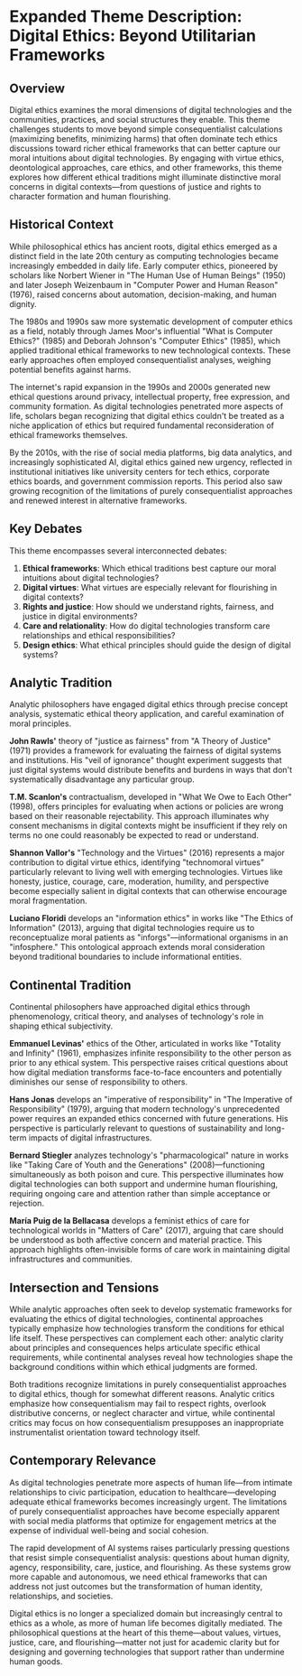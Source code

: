 # Expanded Theme Description: Digital Ethics: Beyond Utilitarian Frameworks

## Overview

Digital ethics examines the moral dimensions of digital technologies and the communities, practices, and social structures they enable. This theme challenges students to move beyond simple consequentialist calculations (maximizing benefits, minimizing harms) that often dominate tech ethics discussions toward richer ethical frameworks that can better capture our moral intuitions about digital technologies. By engaging with virtue ethics, deontological approaches, care ethics, and other frameworks, this theme explores how different ethical traditions might illuminate distinctive moral concerns in digital contexts—from questions of justice and rights to character formation and human flourishing.

## Historical Context

While philosophical ethics has ancient roots, digital ethics emerged as a distinct field in the late 20th century as computing technologies became increasingly embedded in daily life. Early computer ethics, pioneered by scholars like Norbert Wiener in "The Human Use of Human Beings" (1950) and later Joseph Weizenbaum in "Computer Power and Human Reason" (1976), raised concerns about automation, decision-making, and human dignity.

The 1980s and 1990s saw more systematic development of computer ethics as a field, notably through James Moor's influential "What is Computer Ethics?" (1985) and Deborah Johnson's "Computer Ethics" (1985), which applied traditional ethical frameworks to new technological contexts. These early approaches often employed consequentialist analyses, weighing potential benefits against harms.

The internet's rapid expansion in the 1990s and 2000s generated new ethical questions around privacy, intellectual property, free expression, and community formation. As digital technologies penetrated more aspects of life, scholars began recognizing that digital ethics couldn't be treated as a niche application of ethics but required fundamental reconsideration of ethical frameworks themselves.

By the 2010s, with the rise of social media platforms, big data analytics, and increasingly sophisticated AI, digital ethics gained new urgency, reflected in institutional initiatives like university centers for tech ethics, corporate ethics boards, and government commission reports. This period also saw growing recognition of the limitations of purely consequentialist approaches and renewed interest in alternative frameworks.

## Key Debates

This theme encompasses several interconnected debates:

1.  **Ethical frameworks**: Which ethical traditions best capture our moral intuitions about digital technologies?
2.  **Digital virtues**: What virtues are especially relevant for flourishing in digital contexts?
3.  **Rights and justice**: How should we understand rights, fairness, and justice in digital environments?
4.  **Care and relationality**: How do digital technologies transform care relationships and ethical responsibilities?
5.  **Design ethics**: What ethical principles should guide the design of digital systems?

## Analytic Tradition

Analytic philosophers have engaged digital ethics through precise concept analysis, systematic ethical theory application, and careful examination of moral principles.

**John Rawls'** theory of "justice as fairness" from "A Theory of Justice" (1971) provides a framework for evaluating the fairness of digital systems and institutions. His "veil of ignorance" thought experiment suggests that just digital systems would distribute benefits and burdens in ways that don't systematically disadvantage any particular group.

**T.M. Scanlon's** contractualism, developed in "What We Owe to Each Other" (1998), offers principles for evaluating when actions or policies are wrong based on their reasonable rejectability. This approach illuminates why consent mechanisms in digital contexts might be insufficient if they rely on terms no one could reasonably be expected to read or understand.

**Shannon Vallor's** "Technology and the Virtues" (2016) represents a major contribution to digital virtue ethics, identifying "technomoral virtues" particularly relevant to living well with emerging technologies. Virtues like honesty, justice, courage, care, moderation, humility, and perspective become especially salient in digital contexts that can otherwise encourage moral fragmentation.

**Luciano Floridi** develops an "information ethics" in works like "The Ethics of Information" (2013), arguing that digital technologies require us to reconceptualize moral patients as "inforgs"—informational organisms in an "infosphere." This ontological approach extends moral consideration beyond traditional boundaries to include informational entities.

## Continental Tradition

Continental philosophers have approached digital ethics through phenomenology, critical theory, and analyses of technology's role in shaping ethical subjectivity.

**Emmanuel Levinas'** ethics of the Other, articulated in works like "Totality and Infinity" (1961), emphasizes infinite responsibility to the other person as prior to any ethical system. This perspective raises critical questions about how digital mediation transforms face-to-face encounters and potentially diminishes our sense of responsibility to others.

**Hans Jonas** develops an "imperative of responsibility" in "The Imperative of Responsibility" (1979), arguing that modern technology's unprecedented power requires an expanded ethics concerned with future generations. His perspective is particularly relevant to questions of sustainability and long-term impacts of digital infrastructures.

**Bernard Stiegler** analyzes technology's "pharmacological" nature in works like "Taking Care of Youth and the Generations" (2008)—functioning simultaneously as both poison and cure. This perspective illuminates how digital technologies can both support and undermine human flourishing, requiring ongoing care and attention rather than simple acceptance or rejection.

**María Puig de la Bellacasa** develops a feminist ethics of care for technological worlds in "Matters of Care" (2017), arguing that care should be understood as both affective concern and material practice. This approach highlights often-invisible forms of care work in maintaining digital infrastructures and communities.

## Intersection and Tensions

While analytic approaches often seek to develop systematic frameworks for evaluating the ethics of digital technologies, continental approaches typically emphasize how technologies transform the conditions for ethical life itself. These perspectives can complement each other: analytic clarity about principles and consequences helps articulate specific ethical requirements, while continental analyses reveal how technologies shape the background conditions within which ethical judgments are formed.

Both traditions recognize limitations in purely consequentialist approaches to digital ethics, though for somewhat different reasons. Analytic critics emphasize how consequentialism may fail to respect rights, overlook distributive concerns, or neglect character and virtue, while continental critics may focus on how consequentialism presupposes an inappropriate instrumentalist orientation toward technology itself.

## Contemporary Relevance

As digital technologies penetrate more aspects of human life—from intimate relationships to civic participation, education to healthcare—developing adequate ethical frameworks becomes increasingly urgent. The limitations of purely consequentialist approaches have become especially apparent with social media platforms that optimize for engagement metrics at the expense of individual well-being and social cohesion.

The rapid development of AI systems raises particularly pressing questions that resist simple consequentialist analysis: questions about human dignity, agency, responsibility, care, justice, and flourishing. As these systems grow more capable and autonomous, we need ethical frameworks that can address not just outcomes but the transformation of human identity, relationships, and societies.

Digital ethics is no longer a specialized domain but increasingly central to ethics as a whole, as more of human life becomes digitally mediated. The philosophical questions at the heart of this theme—about values, virtues, justice, care, and flourishing—matter not just for academic clarity but for designing and governing technologies that support rather than undermine human goods.